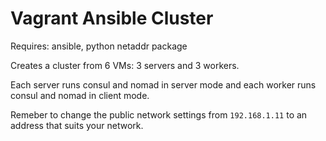 # Vagrant Ansible Cluster

Requires: ansible, python netaddr package

Creates a cluster from 6 VMs: 3 servers and 3 workers.

Each server runs consul and nomad in server mode and each worker runs consul and nomad in client mode.

Remeber to change the public network settings from `192.168.1.11` to an address that suits your network.